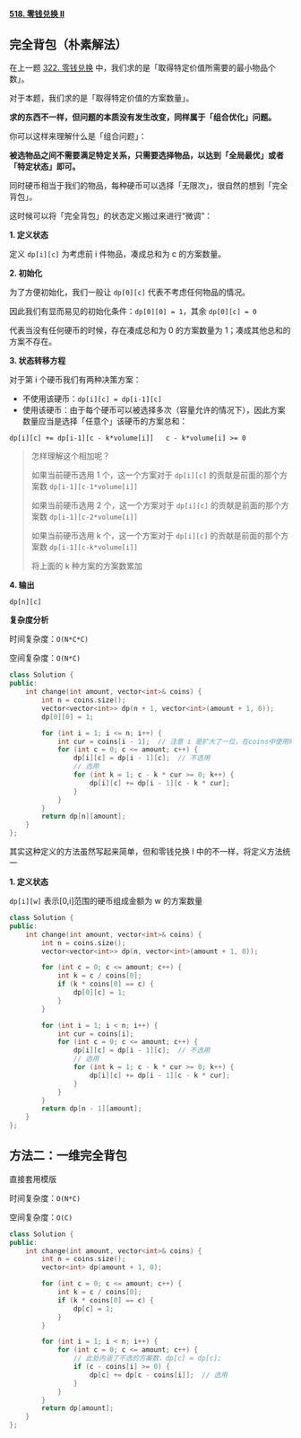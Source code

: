 #### [518. 零钱兑换 II](https://leetcode.cn/problems/coin-change-2/)

## 完全背包（朴素解法）

在上一题 [322. 零钱兑换](https://mp.weixin.qq.com/s?__biz=MzU4NDE3MTEyMA==&mid=2247486435&idx=1&sn=2464b01e9c0fb8d81fcea6dd4ed0ec92&chksm=fd9ca0fccaeb29ea9947456290099143c5bc9bdea0ccfb2408f5fd63f5e0fc13fcd8060d4251&token=646498266&lang=zh_CN&scene=21#wechat_redirect) 中，我们求的是「取得特定价值所需要的最小物品个数」。

对于本题，我们求的是「取得特定价值的方案数量」。

**求的东西不一样，但问题的本质没有发生改变，同样属于「组合优化」问题。**

你可以这样来理解什么是「组合问题」：

**被选物品之间不需要满足特定关系，只需要选择物品，以达到「全局最优」或者「特定状态」即可。**

同时硬币相当于我们的物品，每种硬币可以选择「无限次」，很自然的想到「完全背包」。

这时候可以将「完全背包」的状态定义搬过来进行“微调”：

**1. 定义状态**

定义 `dp[i][c]` 为考虑前 i 件物品，凑成总和为 c 的方案数量。

**2. 初始化**

为了方便初始化，我们一般让 `dp[0][c]` 代表不考虑任何物品的情况。

因此我们有显而易见的初始化条件：`dp[0][0] = 1`，其余  `dp[0][c] = 0`

代表当没有任何硬币的时候，存在凑成总和为 0 的方案数量为 1；凑成其他总和的方案不存在。

**3. 状态转移方程**

对于第 i 个硬币我们有两种决策方案：

- 不使用该硬币：`dp[i][c] = dp[i-1][c]`
- 使用该硬币：由于每个硬币可以被选择多次（容量允许的情况下），因此方案数量应当是选择「任意个」该硬币的方案总和：

`dp[i][c] += dp[i-1][c - k*volume[i]]   c - k*volume[i] >= 0`

> 怎样理解这个相加呢？
>
> 如果当前硬币选用 1 个，这一个方案对于 `dp[i][c]` 的贡献是前面的那个方案数 `dp[i-1][c-1*volume[i]]`
>
> 如果当前硬币选用 2 个，这一个方案对于 `dp[i][c]` 的贡献是前面的那个方案数 `dp[i-1][c-2*volume[i]]`
>
> 如果当前硬币选用 k 个，这一个方案对于 `dp[i][c]` 的贡献是前面的那个方案数 `dp[i-1][c-k*volume[i]]`
>
> 将上面的 k 种方案的方案数累加

**4. 输出**

`dp[n][c]`

**复杂度分析**

时间复杂度：`O(N*C*C)`

空间复杂度：`O(N*C)`

```c++
class Solution {
public:
    int change(int amount, vector<int>& coins) {
        int n = coins.size();
        vector<vector<int>> dp(n + 1, vector<int>(amount + 1, 0));
        dp[0][0] = 1;

        for (int i = 1; i <= n; i++) {
            int cur = coins[i - 1];  // 注意 i 是扩大了一位，在coins中使用时要减一
            for (int c = 0; c <= amount; c++) {
                dp[i][c] = dp[i - 1][c];  // 不选用
                // 选用
                for (int k = 1; c - k * cur >= 0; k++) {
                    dp[i][c] += dp[i - 1][c - k * cur];
                }
            }
        }
        return dp[n][amount];
    }
};
```

其实这种定义的方法虽然写起来简单，但和零钱兑换 I 中的不一样，将定义方法统一

**1. 定义状态**

`dp[i][w]` 表示[0,i]范围的硬币组成金额为 w 的方案数量

```c++
class Solution {
public:
    int change(int amount, vector<int>& coins) {
        int n = coins.size();
        vector<vector<int>> dp(n, vector<int>(amount + 1, 0));

        for (int c = 0; c <= amount; c++) {
            int k = c / coins[0];
            if (k * coins[0] == c) {
                dp[0][c] = 1;
            }
        }

        for (int i = 1; i < n; i++) {
            int cur = coins[i];
            for (int c = 0; c <= amount; c++) {
                dp[i][c] = dp[i - 1][c];  // 不选用
                // 选用
                for (int k = 1; c - k * cur >= 0; k++) {
                    dp[i][c] += dp[i - 1][c - k * cur];
                }
            }
        }
        return dp[n - 1][amount];
    }
};
```

## 方法二：一维完全背包

直接套用模版

时间复杂度：`O(N*C)`

空间复杂度：`O(C)`

```c++
class Solution {
public:
    int change(int amount, vector<int>& coins) {
        int n = coins.size();
        vector<int> dp(amount + 1, 0);

        for (int c = 0; c <= amount; c++) {
            int k = c / coins[0];
            if (k * coins[0] == c) {
                dp[c] = 1;
            }
        }

        for (int i = 1; i < n; i++) {
            for (int c = 0; c <= amount; c++) {
                // 此处内涵了不选的方案数，dp[c] = dp[c];
                if (c - coins[i] >= 0) {
                    dp[c] += dp[c - coins[i]];  // 选用
                }
            }
        }
        return dp[amount];
    }
};

```

